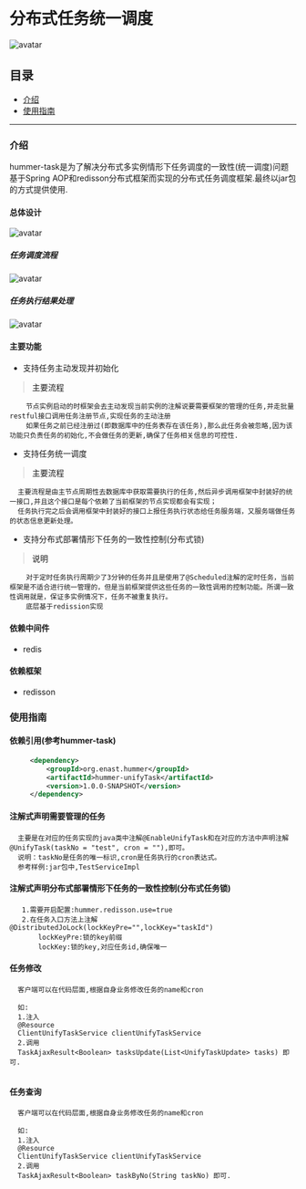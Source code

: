 分布式任务统一调度
=

![avatar](../docs/images/task-logo-1.png)
## 目录

 * <a href="#1">介绍</a>
 * <a href="#2">使用指南</a>
 
 * * *
 
 ### <a name="1">介绍</a>
 
hummer-task是为了解决分布式多实例情形下任务调度的一致性(统一调度)问题基于Spring AOP和redisson分布式框架而实现的分布式任务调度框架.最终以jar包的方式提供使用.
 
#### 总体设计
![avatar](../docs/images/unifyTask.png)

##### 任务调度流程
![avatar](../docs/images/unifyTaskSche.png)

##### 任务执行结果处理
![avatar](../docs/images/unifyTaskTry.png)

#### 主要功能

 * 支持任务主动发现并初始化
    
 > <a id="1-1">主要流程</a>
 ```
     节点实例启动的时框架会去主动发现当前实例的注解说要需要框架的管理的任务,并走批量restful接口调用任务注册节点,实现任务的主动注册
     如果任务之前已经注册过(即数据库中的任务表存在该任务),那么此任务会被忽略,因为该功能只负责任务的初始化,不会做任务的更新,确保了任务相关信息的可控性.
 ```
 
 * 支持任务统一调度
 
 > <a id="1-1">主要流程</a>
 
  ```
    主要流程是由主节点周期性去数据库中获取需要执行的任务,然后异步调用框架中封装好的统一接口,并且这个接口是每个依赖了当前框架的节点实现都会有实现；
    任务执行完之后会调用框架中封装好的接口上报任务执行状态给任务服务端，又服务端做任务的状态信息更新处理。
  ```
 
 * 支持分布式部署情形下任务的一致性控制(分布式锁)
     
  > <a id="1-1">说明</a>
  ```
      对于定时任务执行周期少了3分钟的任务并且是使用了@Scheduled注解的定时任务，当前框架是不适合进行统一管理的，但是当前框架提供这些任务的一致性调用的控制功能。所谓一致性调用就是，保证多实例情况下，任务不被重复执行。
      底层基于redission实现
  ```
  
 #### 依赖中间件
 
 * redis
 
 #### 依赖框架
  
 * redisson
  
 ### <a name="2">使用指南</a>
 
 #### 依赖引用(参考hummer-task)
 
  ```xml
       <dependency>
           <groupId>org.enast.hummer</groupId>
           <artifactId>hummer-unifyTask</artifactId>
           <version>1.0.0-SNAPSHOT</version>
       </dependency>
  ```
 
 #### 注解式声明需要管理的任务
  
  ```
    主要是在对应的任务实现的java类中注解@EnableUnifyTask和在对应的方法中声明注解@UnifyTask(taskNo = "test", cron = ""),即可。
    说明：taskNo是任务的唯一标识,cron是任务执行的cron表达式。
    参考样例:jar包中,TestServiceImpl
  ```
 
 #### 注解式声明分布式部署情形下任务的一致性控制(分布式任务锁)
 
 ```
    1.需要开启配置:hummer.redisson.use=true
    2.在任务入口方法上注解@DistributedJoLock(lockKeyPre="",lockKey="taskId")
        lockKeyPre:锁的key前缀
        lockKey:锁的key,对应任务id,确保唯一
 ```
 
 
 #### 任务修改
  
  ```
    客户端可以在代码层面,根据自身业务修改任务的name和cron
    
    如:
    1.注入
    @Resource
    ClientUnifyTaskService clientUnifyTaskService
    2.调用
    TaskAjaxResult<Boolean> tasksUpdate(List<UnifyTaskUpdate> tasks) 即可.
    
  ```
  
   
 #### 任务查询
  
  ```
    客户端可以在代码层面,根据自身业务修改任务的name和cron
    
    如:
    1.注入
    @Resource
    ClientUnifyTaskService clientUnifyTaskService
    2.调用
    TaskAjaxResult<Boolean> taskByNo(String taskNo) 即可.
    
  ```